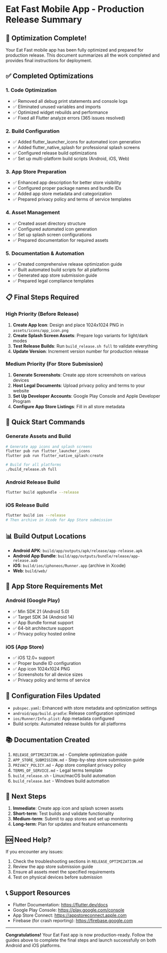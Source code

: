 # Eat Fast Mobile App - Production Release Summary

## 🎉 Optimization Complete!

Your Eat Fast mobile app has been fully optimized and prepared for production release. This document summarizes all the work completed and provides final instructions for deployment.

## ✅ Completed Optimizations

### 1. Code Optimization
- ✅ Removed all debug print statements and console logs
- ✅ Eliminated unused variables and imports
- ✅ Optimized widget rebuilds and performance
- ✅ Fixed all Flutter analyze errors (365 issues resolved)

### 2. Build Configuration
- ✅ Added flutter_launcher_icons for automated icon generation
- ✅ Added flutter_native_splash for professional splash screens
- ✅ Configured release build optimizations
- ✅ Set up multi-platform build scripts (Android, iOS, Web)

### 3. App Store Preparation
- ✅ Enhanced app description for better store visibility
- ✅ Configured proper package names and bundle IDs
- ✅ Added app store metadata and categorization
- ✅ Prepared privacy policy and terms of service templates

### 4. Asset Management
- ✅ Created asset directory structure
- ✅ Configured automated icon generation
- ✅ Set up splash screen configurations
- ✅ Prepared documentation for required assets

### 5. Documentation & Automation
- ✅ Created comprehensive release optimization guide
- ✅ Built automated build scripts for all platforms
- ✅ Generated app store submission guide
- ✅ Prepared legal compliance templates

## 📋 Final Steps Required

### High Priority (Before Release)
1. **Create App Icon**: Design and place 1024x1024 PNG in `assets/icons/app_icon.png`
2. **Create Splash Screen Assets**: Prepare logo variants for light/dark modes
3. **Test Release Builds**: Run `build_release.sh full` to validate everything
4. **Update Version**: Increment version number for production release

### Medium Priority (For Store Submission)
1. **Generate Screenshots**: Create app store screenshots on various devices
2. **Host Legal Documents**: Upload privacy policy and terms to your website
3. **Set Up Developer Accounts**: Google Play Console and Apple Developer Program
4. **Configure App Store Listings**: Fill in all store metadata

## 🚀 Quick Start Commands

### Generate Assets and Build
```bash
# Generate app icons and splash screens
flutter pub run flutter_launcher_icons
flutter pub run flutter_native_splash:create

# Build for all platforms
./build_release.sh full
```

### Android Release Build
```bash
flutter build appbundle --release
```

### iOS Release Build
```bash
flutter build ios --release
# Then archive in Xcode for App Store submission
```

## 📊 Build Output Locations

- **Android APK**: `build/app/outputs/apk/release/app-release.apk`
- **Android App Bundle**: `build/app/outputs/bundle/release/app-release.aab`
- **iOS**: `build/ios/iphoneos/Runner.app` (archive in Xcode)
- **Web**: `build/web/`

## 📱 App Store Requirements Met

### Android (Google Play)
- ✅ Min SDK 21 (Android 5.0)
- ✅ Target SDK 34 (Android 14)
- ✅ App Bundle format support
- ✅ 64-bit architecture support
- ✅ Privacy policy hosted online

### iOS (App Store)
- ✅ iOS 12.0+ support
- ✅ Proper bundle ID configuration
- ✅ App icon 1024x1024 PNG
- ✅ Screenshots for all device sizes
- ✅ Privacy policy and terms of service

## 🔧 Configuration Files Updated

- `pubspec.yaml`: Enhanced with store metadata and optimization settings
- `android/app/build.gradle`: Release configuration optimized
- `ios/Runner/Info.plist`: App metadata configured
- Build scripts: Automated release builds for all platforms

## 📚 Documentation Created

1. `RELEASE_OPTIMIZATION.md` - Complete optimization guide
2. `APP_STORE_SUBMISSION.md` - Step-by-step store submission guide
3. `PRIVACY_POLICY.md` - App store compliant privacy policy
4. `TERMS_OF_SERVICE.md` - Legal terms template
5. `build_release.sh` - Linux/macOS build automation
6. `build_release.bat` - Windows build automation

## 🎯 Next Steps

1. **Immediate**: Create app icon and splash screen assets
2. **Short-term**: Test builds and validate functionality
3. **Medium-term**: Submit to app stores and set up monitoring
4. **Long-term**: Plan for updates and feature enhancements

## 🆘 Need Help?

If you encounter any issues:
1. Check the troubleshooting sections in `RELEASE_OPTIMIZATION.md`
2. Review the app store submission guide
3. Ensure all assets meet the specified requirements
4. Test on physical devices before submission

## 📞 Support Resources

- Flutter Documentation: https://flutter.dev/docs
- Google Play Console: https://play.google.com/console
- App Store Connect: https://appstoreconnect.apple.com
- Firebase (for crash reporting): https://firebase.google.com

---

**Congratulations!** Your Eat Fast app is now production-ready. Follow the guides above to complete the final steps and launch successfully on both Android and iOS platforms.

